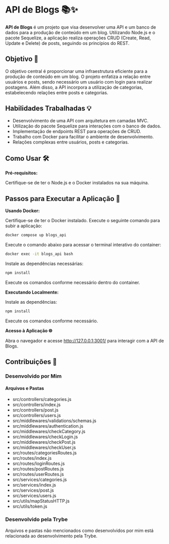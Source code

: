 # API de Blogs 📚✨
**API de Blogs** é um projeto que visa desenvolver uma API e um banco de dados para a produção de conteúdo em um blog. Utilizando Node.js e o pacote Sequelize, a aplicação realiza operações CRUD (Create, Read, Update e Delete) de posts, seguindo os princípios do REST.

## Objetivo 🚀
O objetivo central é proporcionar uma infraestrutura eficiente para a produção de conteúdo em um blog. O projeto enfatiza a relação entre usuários e posts, sendo necessário um usuário com login para realizar postagens. Além disso, a API incorpora a utilização de categorias, estabelecendo relações entre posts e categorias.

## Habilidades Trabalhadas 💡
- Desenvolvimento de uma API com arquitetura em camadas MVC.
- Utilização do pacote Sequelize para interações com o banco de dados.
- Implementação de endpoints REST para operações de CRUD.
- Trabalho com Docker para facilitar o ambiente de desenvolvimento.
- Relações complexas entre usuários, posts e categorias.

## Como Usar 🛠️
**Pré-requisitos:**

Certifique-se de ter o Node.js e o Docker instalados na sua máquina.

## Passos para Executar a Aplicação 🚀

**Usando Docker:**

Certifique-se de ter o Docker instalado. Execute o seguinte comando para subir a aplicação:

```bash
docker compose up blogs_api
```

Execute o comando abaixo para acessar o terminal interativo do container:

```bash
docker exec -it blogs_api bash
```

Instale as dependências necessárias:

```bash
npm install
```

Execute os comandos conforme necessário dentro do container.

**Executando Localmente:**

Instale as dependências:

```bash
npm install
```

Execute os comandos conforme necessário.

**Acesso à Aplicação :globe_with_meridians:**

Abra o navegador e acesse http://127.0.0.1:3001/ para interagir com a API de Blogs.

## Contribuições 💪
### Desenvolvido por Mim
#### Arquivos e Pastas
- src/controllers/categories.js
- src/controllers/index.js
- src/controllers/post.js
- src/controllers/users.js
- src/middlewares/validations/schemas.js
- src/middlewares/authentication.js
- src/middlewares/checkCategory.js
- src/middlewares/checkLogin.js
- src/middlewares/checkPost.js
- src/middlewares/checkUser.js
- src/routes/categoriesRoutes.js
- src/routes/index.js
- src/routes/loginRoutes.js
- src/routes/postRoutes.js
- src/routes/userRoutes.js
- src/services/categories.js
- src/services/index.js
- src/services/post.js
- src/services/users.js
- src/utils/mapStatusHTTP.js
- src/utils/token.js

### Desenvolvido pela Trybe
Arquivos e pastas não mencionados como desenvolvidos por mim está relacionada ao desenvolvimento pela Trybe.
